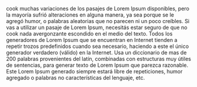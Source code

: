 cook muchas variaciones de los pasajes de Lorem Ipsum disponibles, pero la mayoría sufrió 
alteraciones en alguna manera, ya sea porque se le agregó humor, o palabras aleatorias que no parecen ni un poco creíbles. Si vas a utilizar un pasaje de Lorem Ipsum, necesitás estar seguro de que no
 cook nada avergonzante escondido en el medio del texto. Todos los generadores de Lorem Ipsum que se encuentran en Internet tienden a repetir trozos predefinidos cuando sea necesario, haciendo a este 
 el único generador verdadero (válido) en la Internet. Usa un diccionario de mas de 200 palabras provenientes del latín, combinadas con estructuras muy útiles de sentencias, para generar texto de 
 Lorem Ipsum que parezca razonable. Este Lorem Ipsum generado siempre estará libre de 
 repeticiones, humor agregado o palabras no características del lenguaje, etc.